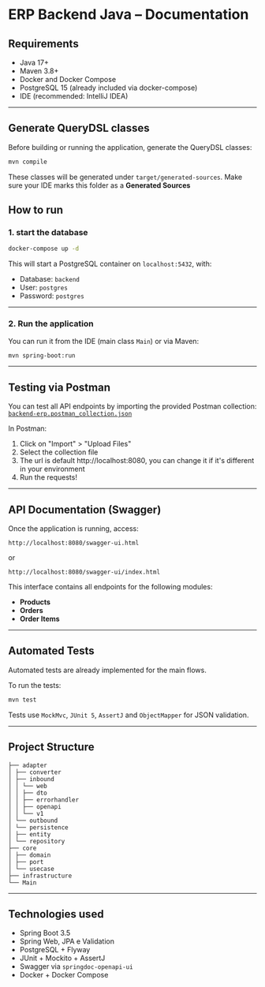 # ERP Backend Java – Documentation

## Requirements
- Java 17+
- Maven 3.8+
- Docker and Docker Compose
- PostgreSQL 15 (already included via docker-compose)
- IDE (recommended: IntelliJ IDEA)

---

## Generate QueryDSL classes

Before building or running the application, generate the QueryDSL classes:
```bash
mvn compile
```
These classes will be generated under `target/generated-sources`. Make sure your IDE marks this folder as a **Generated Sources**


## How to run

### 1. start the database
```bash
docker-compose up -d
```

This will start a PostgreSQL container on `localhost:5432`, with:

- Database: `backend`  
- User: `postgres`  
- Password: `postgres`  

---

### 2. Run the application
You can run it from the IDE (main class `Main`) or via Maven:

```bash
mvn spring-boot:run
```

---

## Testing via Postman

You can test all API endpoints by importing the provided Postman collection: [`backend-erp.postman_collection.json`](backend-erp.postman_collection.json)

In Postman:
1. Click on "Import" > "Upload Files"
2. Select the collection file
3. The url is default http://localhost:8080, you can change it if it's different in your environment
4. Run the requests!

---

## API Documentation (Swagger)

Once the application is running, access:

```
http://localhost:8080/swagger-ui.html
```

or

```
http://localhost:8080/swagger-ui/index.html
```

This interface contains all endpoints for the following modules:
- **Products**
- **Orders**
- **Order Items**

---

## Automated Tests

Automated tests are already implemented for the main flows.

To run the tests:

```bash
mvn test
```

Tests use `MockMvc`, `JUnit 5`, `AssertJ` and `ObjectMapper` for JSON validation.

---

## Project Structure

```
├── adapter
│ ├── converter
│ ├── inbound
│ │ └── web
│ │ ├── dto
│ │ ├── errorhandler
│ │ ├── openapi
│ │ └── v1
│ └── outbound
│ └── persistence
│ ├── entity
│ └── repository
├── core
│ ├── domain
│ ├── port
│ └── usecase
├── infrastructure
└── Main
```

---

## Technologies used

- Spring Boot 3.5
- Spring Web, JPA e Validation
- PostgreSQL + Flyway
- JUnit + Mockito + AssertJ
- Swagger via `springdoc-openapi-ui`
- Docker + Docker Compose